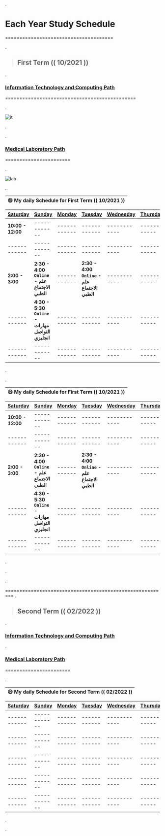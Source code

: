 .


# Each Year Study Schedule


======================================


.



> ## First Term (( 10/2021 )) 

.


### **[Information Technology and Computing Path](https://github.com/nancyalaswad90/nancyalaswad90/blob/master/second%20.md)**


==============================================

.

![it](https://user-images.githubusercontent.com/36210723/138566559-08afface-b64b-496e-a46e-6c39e0f4f0ba.png)


.

.


> 
### **[Medical Laboratory Path ](https://github.com/nancyalaswad90/Medical-Laboratory/blob/main/README.md)**

=======================


.

![lab](https://user-images.githubusercontent.com/36210723/138566625-b91a90ca-34a9-4835-af69-44d4c0b12105.png)





..




| **😄 My daily Schedule for First Term (( 10/2021 ))**|
 | ------------ | 


| **[Saturday]()** |**[Sunday]()**| **[Monday]()** |**[Tuesday ]()** | **[Wednesday]()** |**[Thursday]()** |**[Friday]()**  | 
| ------------ | ------------ | ------------ |------------ | ------------ | ------------ |------------ |
|  **10:00 - 12:00** | ------------ | ------------ |------------ | ------------ | ------------ |------------ | 
| ------------ | ------------ | ------------ |------------ | ------------ | ------------ |------------ |
|  **2:00 - 3:00** |    **2:30 - 4:00 `Online` - علم الاجتماع الطبي**  | ------------ | **2:30 - 4:00 `Online` - علم الاجتماع الطبي**  | ------------ | ------------ |------------ | 
| ------------ |  **4:30 - 5:30 `Online `- مهارات التواصل انجليزي**| ------------ |------------ | ------------ | ------------ |------------ |
| ------------ | ------------ | ------------ |------------ | ------------ | ------------ |------------ | 
.

.


| **😄 My daily Schedule for First Term (( 10/2021 ))**|
 | ------------ | 


| **[Saturday]()** |**[Sunday]()**| **[Monday]()** |**[Tuesday ]()** | **[Wednesday]()** |**[Thursday]()** |**[Friday]()**  | 
| ------------ | ------------ | ------------ |------------ | ------------ | ------------ |------------ |
|  **10:00 - 12:00** | ------------ | ------------ |------------ | ------------ | ------------ |------------ | 
| ------------ | ------------ | ------------ |------------ | ------------ | ------------ |------------ |
|  **2:00 - 3:00** |    **2:30 - 4:00 `Online` - علم الاجتماع الطبي**  | ------------ | **2:30 - 4:00 `Online` - علم الاجتماع الطبي**  | ------------ | ------------ |------------ | 
| ------------ |  **4:30 - 5:30 `Online `- مهارات التواصل انجليزي**| ------------ |------------ | ------------ | ------------ |------------ |
| ------------ | ------------ | ------------ |------------ | ------------ | ------------ |------------ | 
.

.


..





=========================================================
.



> ## Second Term (( 02/2022 )) 

.


### **[Information Technology and Computing Path](https://github.com/nancyalaswad90/nancyalaswad90/blob/master/second%20.md)**






.


> 
### **[Medical Laboratory Path ](https://github.com/nancyalaswad90/Medical-Laboratory/blob/main/README.md)**

=======================


.


| **😄 My daily Schedule for Second Term (( 02/2022 ))**|
 | ------------ | 


| **[Saturday]()** |**[Sunday]()**| **[Monday]()** |**[Tuesday ]()** | **[Wednesday]()** |**[Thursday]()** |**[Friday]()**  | 
| ------------ | ------------ | ------------ |------------ | ------------ | ------------ |------------ |
| ------------ | ------------ | ------------ |------------ | ------------ | ------------ |------------ | 
| ------------ | ------------ | ------------ |------------ | ------------ | ------------ |------------ |
| ------------ | ------------ | ------------ |------------ | ------------ | ------------ |------------ | 
| ------------ | ------------ | ------------ |------------ | ------------ | ------------ |------------ |
| ------------ | ------------ | ------------ |------------ | ------------ | ------------ |------------ | 
.

.

